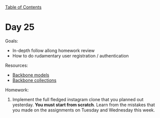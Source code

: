 [Table of Contents](/README.md)

# Day 25

Goals:
* In-depth follow allong homework review
* How to do rudamentary user registration / authentication

Resources:
* [Backbone models](http://backbonejs.org/#Model)
* [Backbone collections](http://backbonejs.org/#Collection)

Homework:

1. Implement the full fledged instagram clone that you planned out yesterday. **You must start from scratch**. Learn from the mistakes that you made on the assignments on Tuesday and Wednesday this week.